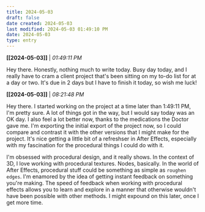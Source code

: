 ```yaml
---
title: 2024-05-03
draft: false
date created: 2024-05-03
last modified: 2024-05-03 01:49:10 PM
date: 2024-05-03
type: entry
---
```


**[[2024-05-03]]** | *01:49:11 PM*

Hey there. Honestly, nothing much to write today. Busy day today, and I really have to cram a client project that's been sitting on my to-do list for at a day or two. It's due in 2 days but I have to finish it today, so wish me luck!

**[[2024-05-03]]** | *08:21:48 PM*

Hey there. I started working on the project at a time later than 1:49:11 PM, I'm pretty sure. A lot of things got in the way, but I would say today was an OK day. I also feel a lot better now, thanks to the medications the Doctor gave me. I'm exporting the initial export of the project now, so I could compare and contrast it with the other versions that I might make for the project. It's nice getting a little bit of a refreshser in After Effects, especially with my fascination for the procedural things I could do with it.

I'm obsessed with procedural design, and it really shows. In the context of 3D, I love working with procedural textures. Nodes, basically. In the world of After Effects, procedural stuff could be something as simple as `roughen edges`. I'm enamored by the idea of getting instant feedback on something you're making. The speed of feedback when working with procedural effects allows you to learn and explore in a manner that otherwise wouldn't have been possible with other methods. I might expound on this later, once I get more time.